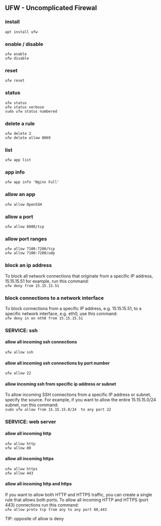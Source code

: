 ## UFW - Uncomplicated Firewal

### install
`apt install ufw`

### enable / disable
`ufw enable`  
`ufw disable`

### reset
`ufw reset`

### status
`ufw status`  
`ufw status verbose`  
`sudo ufw status numbered`

### delete a rule
`ufw delete 2`  
`ufw delete allow 8069` 

### list
`ufw app list`

### app info
`ufw app info 'Nginx Full'`

### allow an app
`ufw allow OpenSSH`

### allow a port
`ufw allow 8080/tcp`

### allow port ranges
`ufw allow 7100:7200/tcp`  
`ufw allow 7100:7200/udp`

###  block an ip address
To block all network connections that originate from a specific IP address, 15.15.15.51 for example, run this command:  
`ufw deny from 15.15.15.51`

###  block connections to a network interface
To block connections from a specific IP address, e.g. 15.15.15.51, to a specific network interface, e.g. eth0, use this command:  
`ufw deny in on eth0 from 15.15.15.51`

### SERVICE: ssh 

#### allow all incoming ssh connections
`ufw allow ssh`

#### allow all incoming ssh connections by port number
`ufw allow 22`

#### allow incoming ssh from specific ip address or subnet
To allow incoming SSH connections from a specific IP address or subnet, specify the source. For example, if you want to allow the entire 15.15.15.0/24 subnet, run this command:  
`sudo ufw allow from 15.15.15.0/24  to any port 22`

### SERVICE: web server 

#### allow all incoming http
`ufw allow http`  
`ufw allow 80`

#### allow all incoming https
`ufw allow https`  
`ufw allow 443`

#### allow all incoming http and https
If you want to allow both HTTP and HTTPS traffic, you can create a single rule that allows both ports. To allow all incoming HTTP and HTTPS (port 443) connections run this command:  
`ufw allow proto tcp from any to any port 80,443`

TIP: opposite of allow is deny
